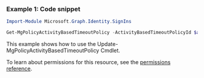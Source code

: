 ### Example 1: Code snippet

```powershellImport-Module Microsoft.Graph.Identity.SignIns

Get-MgPolicyActivityBasedTimeoutPolicy -ActivityBasedTimeoutPolicyId $activityBasedTimeoutPolicyId
```
This example shows how to use the Update-MgPolicyActivityBasedTimeoutPolicy Cmdlet.
To learn about permissions for this resource, see the [permissions reference](/graph/permissions-reference).

